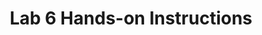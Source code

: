 ---
layout: default
title: Lab 6 Hands-on Instructions
nav_order: 61
has_children: true
sitemap: false
published: false
nav_exclude: true  # Many Jekyll themes use this
---